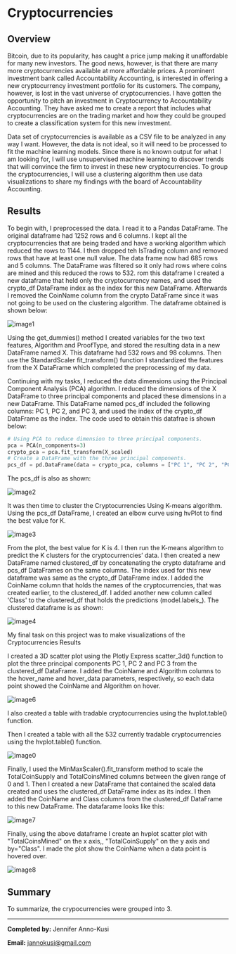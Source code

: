 # Cryptocurrencies
## Overview

Bitcoin, due to its popularity, has caught a price jump making it unaffordable for many new investors. The good news, however, is that there are many more cryptocurrencies available at more affordable prices.  A prominent investment bank called Accountability Accounting, is interested in offering a new cryptocurrency investment portfolio for its customers. The company, however, is lost in the vast universe of cryptocurrencies. I have gotten the opportunity to pitch an investment in Cryptocurrency to Accountability Accounting. They have asked me to create a report that includes what cryptocurrencies are on the trading market and how they could be grouped to create a classification system for this new investment.

Data set of cryptocurrencies is available as a CSV file to be analyzed in any way I want. However, the data is not ideal, so it will need to be processed to fit the machine learning models. Since there is no known output for what I am looking for, I will use unsupervised machine learning to discover trends that will convince the firm to invest in these new cryptocurrencies. To group the cryptocurrencies, I will use a clustering algorithm then use data visualizations to share my findings with the board of Accountability Accounting.

## Results
To begin with, I preprocessed the data. I read it to a Pandas DataFrame. The original dataframe had 1252 rows and 6 columns. I kept all the cryptocurrencies that are being traded and have a working algorithm which reduced the rows to 1144. I then dropped teh IsTrading column and removed rows that have at least one null value. The data frame now had 685 rows and 5 columns. The DataFrame was filtered so it only had rows where coins are mined and this reduced the rows to 532.
rom this dataframe I created a new dataframe that held only the cryptocurrency names, and used the crypto_df DataFrame index as the index for this new DataFrame. Afterwards I removed the CoinName column from the crypto DataFrame since it was not going to be used on the clustering algorithm. The dataframe obtained is shown below:

![image1](https://github.com/GerlechJen/Cryptocurrencies/blob/main/Images/image1.png)

Using  the get_dummies() method I created variables for the two text features, Algorithm and ProofType, and stored the resulting data in a new DataFrame named X. This dataframe had 532 rows and 98 columns. Then use the StandardScaler fit_transform() function I standardized the features from the X DataFrame which completed the preprocessing of my data.

Continuing with my tasks, I reduced the data dimensions using the Principal Component Analysis (PCA) algorithm. I reduced the dimensions of the X DataFrame to three principal components and placed these dimensions in a new DataFrame. This DataFrame named pcs_df included the following columns: PC 1, PC 2, and PC 3, and used the index of the crypto_df DataFrame as the index. The code used to obtain this datafrae is shown below:

``` python 
# Using PCA to reduce dimension to three principal components.
pca = PCA(n_components=3)
crypto_pca = pca.fit_transform(X_scaled)
# Create a DataFrame with the three principal components.
pcs_df = pd.DataFrame(data = crypto_pca, columns = ["PC 1", "PC 2", "PC 3"], index = crypto_df.index)
```

The pcs_df is also as shown:

![image2](https://github.com/GerlechJen/Cryptocurrencies/blob/main/Images/image2.png)

It was then time to cluster the Cryptocurrencies Using K-means algorithm.  Using the pcs_df DataFrame, I created an elbow curve using hvPlot to find the best value for K.

![image3](https://github.com/GerlechJen/Cryptocurrencies/blob/main/Images/Elbow_curve.png)



From the plot, the best value for K is 4. I then run the K-means algorithm to predict the K clusters for the cryptocurrencies’ data. I then created a new DataFrame named clustered_df by concatenating the crypto dataframe and pcs_df DataFrames on the same columns. The index used for this new dataframe was same as the crypto_df DataFrame index. I added the CoinName column that holds the names of the cryptocurrencies, that was created earlier, to the clustered_df. I added another new column called 'Class' to the clustered_df that holds the predictions (model.labels_). The clustered dataframe is as shown:

![image4](https://github.com/GerlechJen/Cryptocurrencies/blob/main/Images/clustered_df.png)


My final task on this project was to make visualizations of the Cryptocurrencies Results

I created a 3D scatter plot using the Plotly Express scatter_3d() function to plot the three principal components PC 1, PC 2 and PC 3 from the clustered_df DataFrame. I added the CoinName and Algorithm columns to the hover_name and hover_data parameters, respectively, so each data point showed the CoinName and Algorithm on hover.

![image6](https://github.com/GerlechJen/Cryptocurrencies/blob/main/Images/3d%20plot.png)

I also created a table with tradable cryptocurrencies using the hvplot.table() function.


Then I created a table with all the 532 currently tradable cryptocurrencies using the hvplot.table() function.

![image0](https://github.com/GerlechJen/Cryptocurrencies/blob/main/Images/table.png)

Finally, I used the MinMaxScaler().fit_transform method to scale the TotalCoinSupply and TotalCoinsMined columns between the given range of 0 and 1. Then I created a new DataFrame that contained the scaled data created and uses the clustered_df DataFrame index as its index. I then added the CoinName and Class columns from the clustered_df DataFrame to this new DataFrame. The datafarame looks like this: 

![image7](https://github.com/GerlechJen/Credit_Risk_Analysis/blob/main/Images/table2.png)

Finally, using the above dataframe I create an hvplot scatter plot with "TotalCoinsMined" on the x axis,, "TotalCoinSupply" on the y axis and by="Class". I made the plot show the CoinName when a data point is hovered over.

![image8](https://github.com/GerlechJen/Cryptocurrencies/blob/main/Images/scatter%20plot.png)





## Summary

To summarize, the crypocurrencies were grouped into 3. 




----

**Completed by:** Jennifer Anno-Kusi

**Email:** jannokusi@gmail.com 
